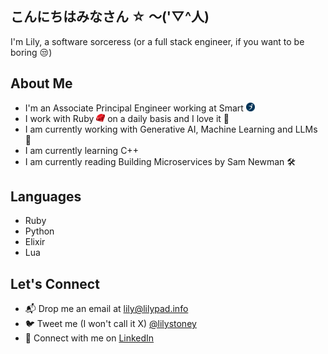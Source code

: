 ## こんにちはみなさん ☆ ～('▽^人)

I'm Lily, a software sorceress (or a full stack engineer, if you want to be boring 😒)

## About Me

- I'm an Associate Principal Engineer working at Smart <img src="smart.png" alt="Smart" width="14px" />
- I work with Ruby <img src="ruby.png" alt="Ruby" width="14px" /> on a daily basis and I love it 🥰
- I am currently working with Generative AI, Machine Learning and LLMs 🧠
- I am currently learning C++
- I am currently reading Building Microservices by Sam Newman 🛠️

## Languages

- Ruby
- Python
- Elixir
- Lua

## Let's Connect

- 📬 Drop me an email at [lily@lilypad.info](mailto:lily@lilypad.info)
- 🐦 Tweet me (I won't call it X) [@lilystoney](https://twitter.com/lilystoney)
- 💼 Connect with me on [LinkedIn](https://www.linkedin.com/in/lily-stoney-266437b0)
